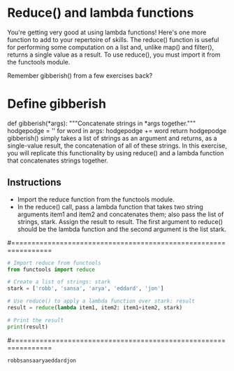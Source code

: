 # Reduce() and lambda functions

You're getting very good at using lambda functions! Here's one more function to add to your repertoire of skills. The reduce() function is useful for performing some computation on a list and, unlike map() and filter(), returns a single value as a result. To use reduce(), you must import it from the functools module.

Remember gibberish() from a few exercises back?

# Define gibberish
def gibberish(*args):
    """Concatenate strings in *args together."""
    hodgepodge = ''
    for word in args:
        hodgepodge += word
    return hodgepodge
gibberish() simply takes a list of strings as an argument and returns, as a single-value result, the concatenation of all of these strings. In this exercise, you will replicate this functionality by using reduce() and a lambda function that concatenates strings together.

## Instructions

* Import the reduce function from the functools module.
* In the reduce() call, pass a lambda function that takes two string arguments item1 and item2 and concatenates them; also pass the list of strings, stark. Assign the result to result. The first argument to reduce() should be the lambda function and the second argument is the list stark.

#================================================================

``` python
# Import reduce from functools
from functools import reduce

# Create a list of strings: stark
stark = ['robb', 'sansa', 'arya', 'eddard', 'jon']

# Use reduce() to apply a lambda function over stark: result
result = reduce(lambda item1, item2: item1+item2, stark)

# Print the result
print(result)


```

#================================================================

``` output
robbsansaaryaeddardjon

```